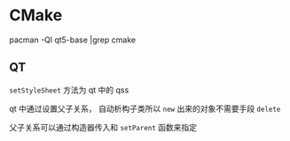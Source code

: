 # CMake

pacman -Ql qt5-base |grep cmake


## QT

`setStyleSheet` 方法为 qt 中的 qss 

qt 中通过设置父子关系， 自动析构子类所以 `new` 出来的对象不需要手段 `delete`

父子关系可以通过构造器传入和 `setParent` 函数来指定
